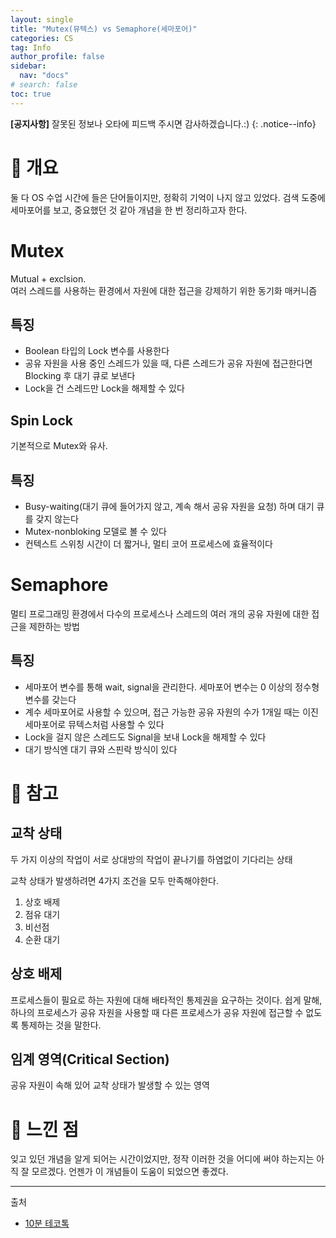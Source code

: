 ```yaml
---
layout: single
title: "Mutex(뮤텍스) vs Semaphore(세마포어)"
categories: CS
tag: Info
author_profile: false
sidebar:
  nav: "docs"
# search: false
toc: true
---
```


**[공지사항]** 잘못된 정보나 오타에 피드백 주시면 감사하겠습니다.:)
{: .notice--info}

# 🔎 개요

둘 다 OS 수업 시간에 들은 단어들이지만, 정확히 기억이 나지 않고 있었다. 검색 도중에 세마포어를 보고, 중요했던 것 같아 개념을 한 번 정리하고자 한다.

# Mutex

Mutual + exclsion.  
여러 스레드를 사용하는 환경에서 자원에 대한 접근을 강제하기 위한 동기화 매커니즘

## 특징

- Boolean 타입의 Lock 변수를 사용한다
- 공유 자원을 사용 중인 스레드가 있을 때, 다른 스레드가 공유 자원에 접근한다면 Blocking 후 대기 큐로 보낸다
- Lock을 건 스레드만 Lock을 해제할 수 있다

## Spin Lock

기본적으로 Mutex와 유사.

## 특징

- Busy-waiting(대기 큐에 들어가지 않고, 계속 해서 공유 자원을 요청) 하며 대기 큐를 갖지 않는다
- Mutex-nonbloking 모델로 볼 수 있다
- 컨텍스트 스위칭 시간이 더 짧거나, 멀티 코어 프로세스에 효율적이다

# Semaphore

멀티 프로그래밍 환경에서 다수의 프로세스나 스레드의 여러 개의 공유 자원에 대한 접근을 제한하는 방법

## 특징

- 세마포어 변수를 통해 wait, signal을 관리한다. 세마포어 변수는 0 이상의 정수형 변수를 갖는다
- 계수 세마포어로 사용할 수 있으며, 접근 가능한 공유 자원의 수가 1개일 때는 이진 세마포어로 뮤텍스처럼 사용할 수 있다
- Lock을 걸지 않은 스레드도 Signal을 보내 Lock을 해제할 수 있다
- 대기 방식엔 대기 큐와 스핀락 방식이 있다

# 📃 참고

## 교착 상태

두 가지 이상의 작업이 서로 상대방의 작업이 끝나기를 하염없이 기다리는 상태

교착 상태가 발생하려면 4가지 조건을 모두 만족해야한다.

1. 상호 배제
2. 점유 대기
3. 비선점
4. 순환 대기

## 상호 배제

프로세스들이 필요로 하는 자원에 대해 배타적인 통제권을 요구하는 것이다. 쉽게 말해, 하나의 프로세스가 공유 자원을 사용할 때 다른 프로세스가 공유 자원에 접근할 수 없도록 통제하는 것을 말한다.

## 임계 영역(Critical Section)

공유 자원이 속해 있어 교착 상태가 발생할 수 있는 영역

# 💭 느낀 점

잊고 있던 개념을 알게 되어는 시간이었지만, 정작 이러한 것을 어디에 써야 하는지는 아직 잘 모르겠다. 언젠가 이 개념들이 도움이 되었으면 좋겠다.

---

출처

- [10분 테코톡](https://www.youtube.com/watch?v=oazGbhBCOfU)
